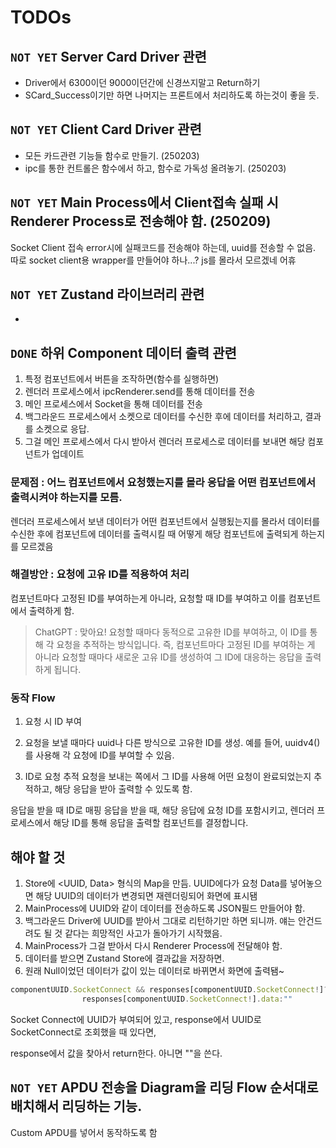 # TODOs

## `NOT YET` Server Card Driver 관련
  - Driver에서 6300이던 9000이던간에 신경쓰지말고 Return하기
  - SCard_Success이기만 하면 나머지는 프론트에서 처리하도록 하는것이 좋을 듯.

## `NOT YET` Client Card Driver 관련
  - 모든 카드관련 기능들 함수로 만들기. (250203)
  - ipc를 통한 컨트롤은 함수에서 하고, 함수로 가독성 올려놓기. (250203)

## `NOT YET` Main Process에서 Client접속 실패 시 Renderer Process로 전송해야 함. (250209)
Socket Client 접속 error시에 실패코드를 전송해야 하는데, uuid를 전송할 수 없음.
따로 socket client용 wrapper를 만들어야 하나...?
js를 몰라서 모르겠네 어휴

## `NOT YET` Zustand 라이브러리 관련
  - 

## `DONE` 하위 Component 데이터 출력 관련
1. 특정 컴포넌트에서 버튼을 조작하면(함수를 실행하면)
2. 렌더러 프로세스에서 ipcRenderer.send를 통해 데이터를 전송
3. 메인 프로세스에서 Socket을 통해 데이터를 전송
4. 백그라운드 프로세스에서 소켓으로 데이터를 수신한 후에 데이터를 처리하고,
    결과를 소켓으로 응답.
5. 그걸 메인 프로세스에서 다시 받아서 렌더러 프로세스로 데이터를 보내면
    해당 컴포넌트가 업데이트

### 문제점 : 어느 컴포넌트에서 요청했는지를 몰라 응답을 어떤 컴포넌트에서 출력시켜야 하는지를 모름.
렌더러 프로세스에서 보낸 데이터가 어떤 컴포넌트에서 실행됬는지를 몰라서
데이터를 수신한 후에 컴포넌트에 데이터를 출력시킬 때 어떻게 해당 컴포넌트에 출력되게 하는지를 모르겠음

### 해결방안 : 요청에 고유 ID를 적용하여 처리
컴포넌트마다 고정된 ID를 부여하는게 아니라, 요청할 때 ID를 부여하고 이를 컴포넌트에서 출력하게 함.

> ChatGPT : 맞아요! 요청할 때마다 동적으로 고유한 ID를 부여하고, 이 ID를 통해 각 요청을 추적하는 방식입니다. 즉, 컴포넌트마다 고정된 ID를 부여하는 게 아니라 요청할 때마다 새로운 고유 ID를 생성하여 그 ID에 대응하는 응답을 출력하게 됩니다.

### 동작 Flow
1. 요청 시 ID 부여

2. 요청을 보낼 때마다 uuid나 다른 방식으로 고유한 ID를 생성.
예를 들어, uuidv4()를 사용해 각 요청에 ID를 부여할 수 있음.

3. ID로 요청 추적
요청을 보내는 쪽에서 그 ID를 사용해 어떤 요청이 완료되었는지 추적하고, 해당 응답을 받아 출력할 수 있도록 함.

응답을 받을 때 ID로 매핑
응답을 받을 때, 해당 응답에 요청 ID를 포함시키고, 렌더러 프로세스에서 해당 ID를 통해 응답을 출력할 컴포넌트를 결정합니다.

## 해야 할 것
1. Store에 <UUID, Data> 형식의 Map을 만듬. UUID에다가 요청 Data를 넣어놓으면 해당 UUID의 데이터가 변경되면 재렌더링되어 화면에 표시됌
2. MainProcess에 UUID와 같이 데이터를 전송하도록 JSON필드 만들어야 함.
3. 백그라운드 Driver에 UUID를 받아서 그대로 리턴하기만 하면 되니까. 얘는 안건드려도 될 것 같다는 희망적인 사고가 돌아가기 시작했음.
4. MainProcess가 그걸 받아서 다시 Renderer Process에 전달해야 함.
5. 데이터를 받으면 Zustand Store에 결과값을 저장하면.
6. 원래 Null이었던 데이터가 값이 있는 데이터로 바뀌면서 화면에 출력됌~
``` javascript
componentUUID.SocketConnect && responses[componentUUID.SocketConnect!]?
                responses[componentUUID.SocketConnect!].data:""
```
Socket Connect에 UUID가 부여되어 있고, response에서 UUID로 SocketConnect로 조회했을 때 있다면,

response에서 값을 찾아서 return한다. 아니면 ""을 쓴다.


## `NOT YET` APDU 전송을 Diagram을 리딩 Flow 순서대로 배치해서 리딩하는 기능.
Custom APDU를 넣어서 동작하도록 함